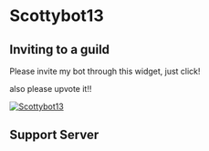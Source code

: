 # Scottybot13


## Inviting to a guild


Please invite my bot through this widget, just click! 

also please upvote it!!

<a href="https://discordbots.org/bot/518957742036221978" >
  <img src="https://discordbots.org/api/widget/518957742036221978.svg" alt="Scottybot13" />
</a>

## Support Server

<a src="https://discordapp.com/widget?id=533779781326471179&theme=dark" width="350" height="500" allowtransparency="true" frameborder="0" >
</a>


